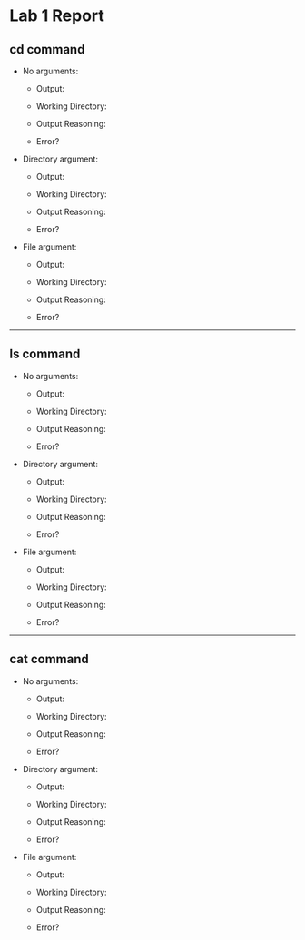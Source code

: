 # Lab 1 Report

## cd command

- No arguments:
  - Output:
    
  - Working Directory:
    
  - Output Reasoning:
    
  - Error?
    
- Directory argument:
  - Output:
    
  - Working Directory:
    
  - Output Reasoning:
    
  - Error?
    
- File argument:
  - Output:
    
  - Working Directory:
    
  - Output Reasoning:
    
  - Error?       
  
---

## ls command
- No arguments:
  - Output:
    
  - Working Directory:
    
  - Output Reasoning:
    
  - Error?
    
- Directory argument:
  - Output:
    
  - Working Directory:
    
  - Output Reasoning:
    
  - Error?
    
- File argument:
  - Output:
    
  - Working Directory:
    
  - Output Reasoning:
    
  - Error?   
---

## cat command
- No arguments:
  - Output:
    
  - Working Directory:
    
  - Output Reasoning:
    
  - Error?
    
- Directory argument:
  - Output:
    
  - Working Directory:
    
  - Output Reasoning:
    
  - Error?
    
- File argument:
  - Output:
    
  - Working Directory:
    
  - Output Reasoning:
    
  - Error?   
